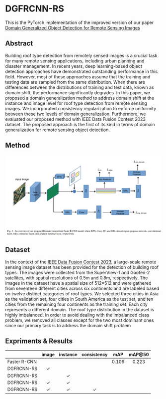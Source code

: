 # DGFRCNN-RS

This is the PyTorch implementation of the improved version of our paper [Domain Generalized Object Detection for Remote Sensing Images](https://ieeexplore.ieee.org/abstract/document/10223771)

## Abstract

Building roof type detection from remotely sensed images is a crucial task for many remote sensing applications, including urban planning and disaster management. In recent years, deep learning-based object detection approaches have demonstrated outstanding performance in this field. However, most of these approaches assume that the training and testing data are sampled from the same distribution. When there are differences between the distributions of training and test data, known as domain shift, the performance significantly degrades. In this paper, we proposed a domain generalization method to address domain shift at the instance and image level for roof type detection from remote sensing images. We incorporated consistency regularization to enforce uniformity between these two levels of domain generalization. Furthermore, we evaluated our proposed method with IEEE Data Fusion Contest 2023 dataset. The proposed approach is the first of its kind in terms of domain generalization for remote sensing object detection.

## Method

![GitHub Logo](/images/figure.png)

## Dataset

In the context of the [IEEE Data Fusion Contest 2023](https://ieee-dataport.org/competitions/2023-ieee-grss-data-fusion-contest-large-scale-fine-grained-building-classification), a
large-scale remote sensing image dataset has been provided for
the detection of building roof types. The images were collected
from the SuperView-1 and Gaofen-2 satellites, with spatial
resolutions of 0.5m and 0.8m, respectively. The images in the
dataset have a spatial size of 512×512 and were gathered from
seventeen different cities across six continents and are labeled
based on twelve distinct categories of roof types. We selected
three cities in Asia as the validation set, four cities in South
America as the test set, and ten cities from the remaining four
continents as the training set. Each city represents a different
domain. The roof type distribution in the dataset is highly
imbalanced. In order to avoid dealing with the imbalanced
class problem, we removed all classes except for the two most
dominant ones since our primary task is to address the domain
shift problem

## Expriments & Results

|               | image   | instance | consistency | mAP     | mAP@50   | 
|---------------|:-------:|:--------:|:-----------:|:-------:|:--------:|
| Faster R-CNN  |         |          |             |  0.106  |  0.223   |
| DGFRCNN-RS    |   ✓     |          |             |         |          | 
| DGFRCNN-RS    |         |     ✓    |             |         |          |
| DGFRCNN-RS    |   ✓     |     ✓    |             |         |          |
| DGFRCNN-RS    |   ✓     |     ✓    |       ✓     |         |          |